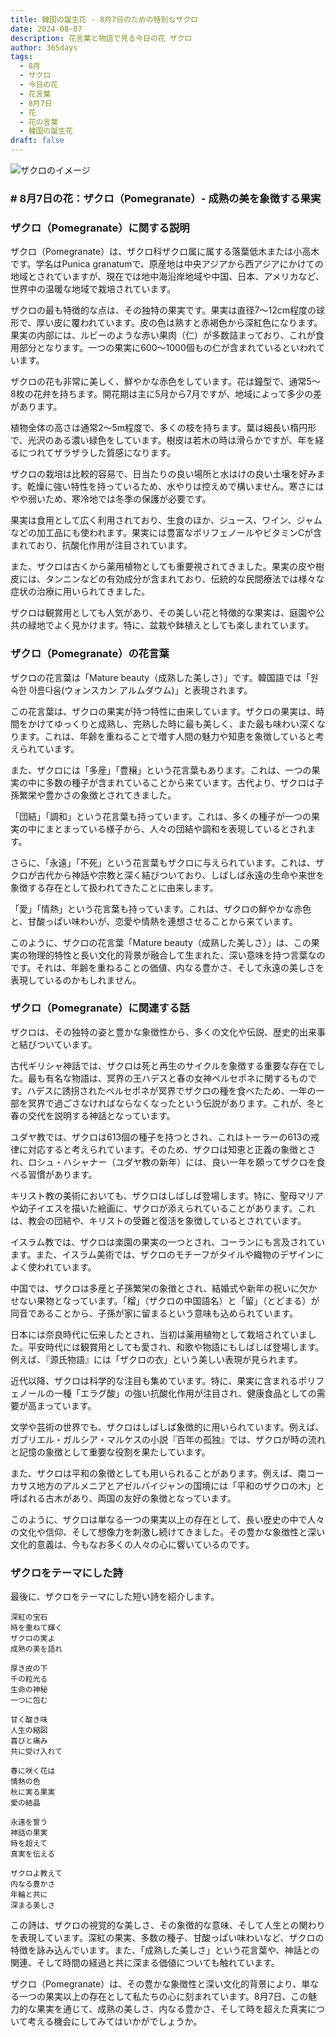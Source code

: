 ```yaml
---
title: 韓国の誕生花 - 8月7日のための特別なザクロ
date: 2024-08-07
description: 花言葉と物語で見る今日の花 ザクロ
author: 365days
tags:
  - 8月
  - ザクロ
  - 今日の花
  - 花言葉
  - 8月7日
  - 花
  - 花の言葉
  - 韓国の誕生花
draft: false
---
```



![ザクロのイメージ](https://cdn.pixabay.com/photo/2012/09/30/02/58/flowers-58556_1280.jpg#center#center)


### # 8月7日の花：ザクロ（Pomegranate）- 成熟の美を象徴する果実

### ザクロ（Pomegranate）に関する説明

ザクロ（Pomegranate）は、ザクロ科ザクロ属に属する落葉低木または小高木です。学名はPunica granatumで、原産地は中央アジアから西アジアにかけての地域とされていますが、現在では地中海沿岸地域や中国、日本、アメリカなど、世界中の温暖な地域で栽培されています。

ザクロの最も特徴的な点は、その独特の果実です。果実は直径7〜12cm程度の球形で、厚い皮に覆われています。皮の色は熟すと赤褐色から深紅色になります。果実の内部には、ルビーのような赤い果肉（仁）が多数詰まっており、これが食用部分となります。一つの果実に600〜1000個もの仁が含まれているといわれています。

ザクロの花も非常に美しく、鮮やかな赤色をしています。花は鐘型で、通常5〜8枚の花弁を持ちます。開花期は主に5月から7月ですが、地域によって多少の差があります。

植物全体の高さは通常2〜5m程度で、多くの枝を持ちます。葉は細長い楕円形で、光沢のある濃い緑色をしています。樹皮は若木の時は滑らかですが、年を経るにつれてザラザラした質感になります。

ザクロの栽培は比較的容易で、日当たりの良い場所と水はけの良い土壌を好みます。乾燥に強い特性を持っているため、水やりは控えめで構いません。寒さにはやや弱いため、寒冷地では冬季の保護が必要です。

果実は食用として広く利用されており、生食のほか、ジュース、ワイン、ジャムなどの加工品にも使われます。果実には豊富なポリフェノールやビタミンCが含まれており、抗酸化作用が注目されています。

また、ザクロは古くから薬用植物としても重要視されてきました。果実の皮や樹皮には、タンニンなどの有効成分が含まれており、伝統的な民間療法では様々な症状の治療に用いられてきました。

ザクロは観賞用としても人気があり、その美しい花と特徴的な果実は、庭園や公共の緑地でよく見かけます。特に、盆栽や鉢植えとしても楽しまれています。

### ザクロ（Pomegranate）の花言葉

ザクロの花言葉は「Mature beauty（成熟した美しさ）」です。韓国語では「원숙한 아름다움(ウォンスカン アルムダウム)」と表現されます。

この花言葉は、ザクロの果実が持つ特性に由来しています。ザクロの果実は、時間をかけてゆっくりと成熟し、完熟した時に最も美しく、また最も味わい深くなります。これは、年齢を重ねることで増す人間の魅力や知恵を象徴していると考えられています。

また、ザクロには「多産」「豊穣」という花言葉もあります。これは、一つの果実の中に多数の種子が含まれていることから来ています。古代より、ザクロは子孫繁栄や豊かさの象徴とされてきました。

「団結」「調和」という花言葉も持っています。これは、多くの種子が一つの果実の中にまとまっている様子から、人々の団結や調和を表現しているとされます。

さらに、「永遠」「不死」という花言葉もザクロに与えられています。これは、ザクロが古代から神話や宗教と深く結びついており、しばしば永遠の生命や来世を象徴する存在として扱われてきたことに由来します。

「愛」「情熱」という花言葉も持っています。これは、ザクロの鮮やかな赤色と、甘酸っぱい味わいが、恋愛や情熱を連想させることから来ています。

このように、ザクロの花言葉「Mature beauty（成熟した美しさ）」は、この果実の物理的特性と長い文化的背景が融合して生まれた、深い意味を持つ言葉なのです。それは、年齢を重ねることの価値、内なる豊かさ、そして永遠の美しさを表現しているのかもしれません。

### ザクロ（Pomegranate）に関連する話

ザクロは、その独特の姿と豊かな象徴性から、多くの文化や伝説、歴史的出来事と結びついています。

古代ギリシャ神話では、ザクロは死と再生のサイクルを象徴する重要な存在でした。最も有名な物語は、冥界の王ハデスと春の女神ペルセポネに関するものです。ハデスに誘拐されたペルセポネが冥界でザクロの種を食べたため、一年の一部を冥界で過ごさなければならなくなったという伝説があります。これが、冬と春の交代を説明する神話となっています。

ユダヤ教では、ザクロは613個の種子を持つとされ、これはトーラーの613の戒律に対応すると考えられています。そのため、ザクロは知恵と正義の象徴とされ、ロシュ・ハシャナー（ユダヤ教の新年）には、良い一年を願ってザクロを食べる習慣があります。

キリスト教の美術においても、ザクロはしばしば登場します。特に、聖母マリアや幼子イエスを描いた絵画に、ザクロが添えられていることがあります。これは、教会の団結や、キリストの受難と復活を象徴しているとされています。

イスラム教では、ザクロは楽園の果実の一つとされ、コーランにも言及されています。また、イスラム美術では、ザクロのモチーフがタイルや織物のデザインによく使われています。

中国では、ザクロは多産と子孫繁栄の象徴とされ、結婚式や新年の祝いに欠かせない果物となっています。「榴」（ザクロの中国語名）と「留」（とどまる）が同音であることから、子孫が家に留まるという意味も込められています。

日本には奈良時代に伝来したとされ、当初は薬用植物として栽培されていました。平安時代には観賞用としても愛され、和歌や物語にもしばしば登場します。例えば、『源氏物語』には「ザクロの衣」という美しい表現が見られます。

近代以降、ザクロは科学的な注目も集めています。特に、果実に含まれるポリフェノールの一種「エラグ酸」の強い抗酸化作用が注目され、健康食品としての需要が高まっています。

文学や芸術の世界でも、ザクロはしばしば象徴的に用いられています。例えば、ガブリエル・ガルシア・マルケスの小説『百年の孤独』では、ザクロが時の流れと記憶の象徴として重要な役割を果たしています。

また、ザクロは平和の象徴としても用いられることがあります。例えば、南コーカサス地方のアルメニアとアゼルバイジャンの国境には「平和のザクロの木」と呼ばれる古木があり、両国の友好の象徴となっています。

このように、ザクロは単なる一つの果実以上の存在として、長い歴史の中で人々の文化や信仰、そして想像力を刺激し続けてきました。その豊かな象徴性と深い文化的意義は、今もなお多くの人々の心に響いているのです。

### ザクロをテーマにした詩

最後に、ザクロをテーマにした短い詩を紹介します。

```
深紅の宝石
時を重ねて輝く
ザクロの実よ
成熟の美を語れ

厚き皮の下
千の粒光る
生命の神秘
一つに包む

甘く酸き味
人生の縮図
喜びと痛み
共に受け入れて

春に咲く花は
情熱の色
秋に実る果実
愛の結晶

永遠を誓う
神話の果実
時を超えて
真実を伝える

ザクロよ教えて
内なる豊かさ
年輪と共に
深まる美しさ
```

この詩は、ザクロの視覚的な美しさ、その象徴的な意味、そして人生との関わりを表現しています。深紅の果実、多数の種子、甘酸っぱい味わいなど、ザクロの特徴を詠み込んでいます。また、「成熟した美しさ」という花言葉や、神話との関連、そして時間の経過と共に深まる価値についても触れています。

ザクロ（Pomegranate）は、その豊かな象徴性と深い文化的背景により、単なる一つの果実以上の存在として私たちの心に刻まれています。8月7日、この魅力的な果実を通じて、成熟の美しさ、内なる豊かさ、そして時を超えた真実について考える機会にしてみてはいかがでしょうか。